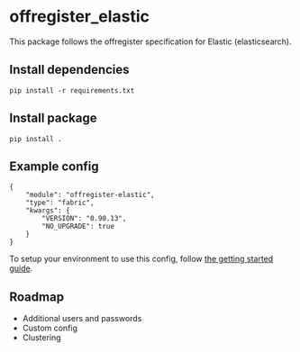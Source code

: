 offregister_elastic
====================
This package follows the offregister specification for Elastic (elasticsearch).

## Install dependencies

    pip install -r requirements.txt

## Install package

    pip install .

## Example config

    {
        "module": "offregister-elastic",
        "type": "fabric",
        "kwargs": {
            "VERSION": "0.90.13",
            "NO_UPGRADE": true
        }
    }

To setup your environment to use this config, follow [the getting started guide](https://offscale.io/docs/getting-started).

## Roadmap

  - Additional users and passwords
  - Custom config
  - Clustering
